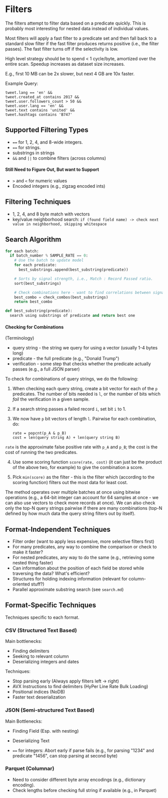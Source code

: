 # Filters

The filters attempt to filter data based on a predicate quickly. This is
probably most interesting for nested data instead of individual values.

Most filters will apply a fast filter to a predicate set and then fall back to
a standard slow filter if the fast filter produces returns positive (i.e., the filter
passes). The fast filter turns off if the selectivity is low.

High level strategy should be to spend < 1 cycle/byte, amortized over the entire scan. 
Speedup increases as dataset size increases.

E.g., first 10 MB can be 2x slower, but next 4 GB are 10x faster.

Example Query:

```
tweet.lang == 'en' &&
tweet.created_at contains 2017 &&
tweet.user.followers_count > 50 &&
tweet.user.lang == 'en' &&
tweet.text contains 'united' &&
tweet.hashtags contains 'B747'
```

## Supported Filtering Types

* `==` for 1, 2, 4, and 8-wide integers.
* `==` for strings.
* substrings in strings
* `&&` and `||` to combine filters (across columns)

#### Still Need to Figure Out, But want to Support

* `>` and `<` for numeric values
* Encoded integers (e.g., zigzag encoded ints)

## Filtering Techniques

* 1, 2, 4, and 8 byte match with vectors
* key/value neighborhood search: `if (found field name) -> check next value in neighborhood, skipping whitespace`

## Search Algorithm

```python
for each batch:
  if batch_number % SAMPLE_RATE == 0:
    # Use the batch to update model
    for each predicate:
      best_substrings.append(best_substring(predicate))

    # Sorts by signal strength, i.e., Match : Record Passed ratio.
    sort(best_substrings)

    # Check combinations here - want to find correlations between signals
    best_combo = check_combos(best_substrings)
    return best_combo

def best_substring(predicate):
  search using substrings of predicate and return best one

```

#### Checking for Combinations

(Terminology)
* query string - the string we query for using a vector (usually 1-4 bytes long)
* predicate - the full predicate (e.g., "Donald Trump")
* verification - some step that checks whether the predicate actually passes (e.g., a full JSON parser)


To check for combinations of query strings, we do the following:

1. When checking each query string, create a bit vector for each of the `p` predicates. The number of bits needed is `l`, or the number of bits which *fail* the verification in a given sample.

2. If a search string passes a failed record `i`, set bit `i` to 1.

3. We now have `p` bit vectors of length `l`. Pairwise for each combination, do:

   ```
   rate = popcnt(p_A & p_B)
   cost = len(query string A) + len(query string B)
   ```

`rate` is the approximate false positive rate with `p_A` and `p_B`; the cost is the cost of running the two predicates.

4. Use some scoring function `score(rate, cost)` (it can just be the product of the above two, for example) to give the combination a score.

5. Pick `min(score)` as the filter - this is the filter which (according to the scoring function) filters out the most data for least cost.

The method operates over multiple batches at once using bitwise operations (e.g., a 64-bit integer can account for 64 samples at once - we can also use vectors to check more records at once). We can also check only the top-N query strings pairwise if there are many combinations (top-N defined by how much data the query string filters out by itself).

## Format-Independent Techniques

* Filter order (want to apply less expensive, more selective filters first)
* For many predicates, any way to combine the comparison or check to make it faster?
* For nested predicates, any way to do the same (e.g., retrieving some nested thing faster)
* Can information about the position of each field be stored while traversing the data? What's efficient?
* Structures for holding indexing information (relevant for column-oriented stuff?)
* Parallel approximate substring search (see `search.md`)

## Format-Specific Techniques

Techniques specific to each format.

### CSV (Structured Text Based)

Main bottlenecks:
* Finding delimiters
* Seeking to relevant column
* Deserializing integers and dates

Techniques:

* Stop parsing early (Always apply filters left -> right)
* AVX Instructions to find delimiters (HyPer Line Rate Bulk Loading)
* Positional indices (NoDB)
* Faster text deserialization

### JSON (Semi-structured Text Based)

Main Bottlenecks:
* Finding Field (Esp. with nesting)
* Deserializing Text

* `==` for integers: Abort early if parse fails (e.g., for parsing "1234" and predicate "1456", can stop parsing at second byte)

### Parquet (Columnar)

* Need to consider different byte array encodings (e.g., dictionary encoding).
* Check lengths before checking full string if available (e.g., in Parquet)
